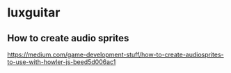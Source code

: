 # luxguitar

## How to create audio sprites

<https://medium.com/game-development-stuff/how-to-create-audiosprites-to-use-with-howler-js-beed5d006ac1>
